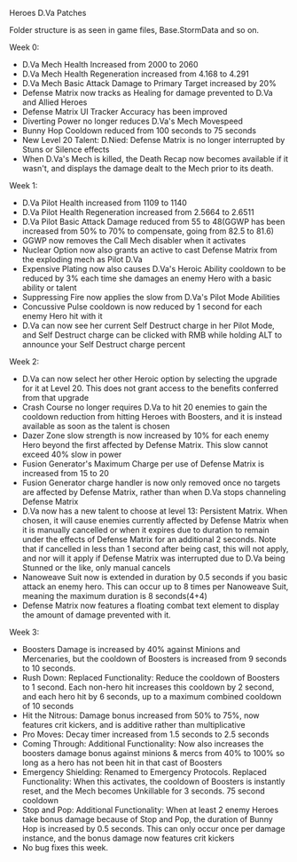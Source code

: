 Heroes D.Va Patches

Folder structure is as seen in game files, Base.StormData and so on.

Week 0:

  * D.Va Mech Health Increased from 2000 to 2060  
  * D.Va Mech Health Regeneration increased from 4.168 to 4.291  
  * D.Va Mech Basic Attack Damage to Primary Target increased by 20%  
  * Defense Matrix now tracks as Healing for damage prevented to D.Va and Allied Heroes  
  * Defense Matrix UI Tracker Accuracy has been improved  
  * Diverting Power no longer reduces D.Va's Mech Movespeed  
  * Bunny Hop Cooldown reduced from 100 seconds to 75 seconds  
  * New Level 20 Talent: D.Nied: Defense Matrix is no longer interrupted by Stuns or Silence effects  
  * When D.Va's Mech is killed, the Death Recap now becomes available if it wasn't, and displays the damage dealt to the Mech prior to its death.  

Week 1:

  * D.Va Pilot Health increased from 1109 to 1140  
  * D.Va Pilot Health Regeneration increased from 2.5664 to 2.6511  
  * D.Va Pilot Basic Attack Damage reduced from 55 to 48(GGWP has been increased from 50% to 70% to compensate, going from 82.5 to 81.6)  
  * GGWP now removes the Call Mech disabler when it activates  
  * Nuclear Option now also grants an active to cast Defense Matrix from the exploding mech as Pilot D.Va  
  * Expensive Plating now also causes D.Va's Heroic Ability cooldown to be reduced by 3% each time she damages an enemy Hero with a basic ability or talent  
  * Suppressing Fire now applies the slow from D.Va's Pilot Mode Abilities  
  * Concussive Pulse cooldown is now reduced by 1 second for each enemy Hero hit with it  
  * D.Va can now see her current Self Destruct charge in her Pilot Mode, and Self Destruct charge can be clicked with RMB while holding ALT to announce your Self Destruct charge percent  

Week 2:

  * D.Va can now select her other Heroic option by selecting the upgrade for it at Level 20. This does not grant access to the benefits conferred from that upgrade  
  * Crash Course no longer requires D.Va to hit 20 enemies to gain the cooldown reduction from hitting Heroes with Boosters, and it is instead available as soon as the talent is chosen  
  * Dazer Zone slow strength is now increased by 10% for each enemy Hero beyond the first affected by Defense Matrix. This slow cannot exceed 40% slow in power  
  * Fusion Generator's Maximum Charge per use of Defense Matrix is increased from 15 to 20  
  * Fusion Generator charge handler is now only removed once no targets are affected by Defense Matrix, rather than when D.Va stops channeling Defense Matrix  
  * D.Va now has a new talent to choose at level 13: Persistent Matrix. When chosen, it will cause enemies currently affected by Defense Matrix when it is manually cancelled or when it expires due to duration to remain under the effects of Defense Matrix for an additional 2 seconds. Note that if cancelled in less than 1 second after being cast, this will not apply, and nor will it apply if Defense Matrix was interrupted due to D.Va being Stunned or the like, only manual cancels  
  * Nanoweave Suit now is extended in duration by 0.5 seconds if you basic attack an enemy hero. This can occur up to 8 times per Nanoweave Suit, meaning the maximum duration is 8 seconds(4+4)  
  * Defense Matrix now features a floating combat text element to display the amount of damage prevented with it.  

Week 3:

  * Boosters Damage is increased by 40% against Minions and Mercenaries, but the cooldown of Boosters is increased from 9 seconds to 10 seconds.  
  * Rush Down: Replaced Functionality: Reduce the cooldown of Boosters to 1 second. Each non-hero hit increases this cooldown by 2 second, and each hero hit by 6 seconds, up to a maximum combined cooldown of 10 seconds  
  * Hit the Nitrous: Damage bonus increased from 50% to 75%, now features crit kickers, and is additive rather than multiplicative  
  * Pro Moves: Decay timer increased from 1.5 seconds to 2.5 seconds  
  * Coming Through: Additional Functionality: Now also increases the boosters damage bonus against minions & mercs from 40% to 100% so long as a hero has not been hit in that cast of Boosters  
  * Emergency Shielding: Renamed to Emergency Protocols. Replaced Functionality: When this activates, the cooldown of Boosters is instantly reset, and the Mech becomes Unkillable for 3 seconds. 75 second cooldown  
  * Stop and Pop: Additional Functionality: When at least 2 enemy Heroes take bonus damage because of Stop and Pop, the duration of Bunny Hop is increased by 0.5 seconds. This can only occur once per damage instance, and the bonus damage now features crit kickers  
  * No bug fixes this week.